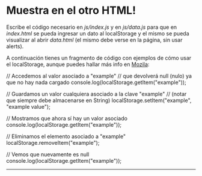 # Muestra en el otro HTML!

Escribe el código necesario en _js/index.js_ y en _js/data.js_ para que en _index.html_ se pueda ingresar un dato al localStorage y el mismo se pueda visualizar al abrir _data.html_ (el mismo debe verse en la página, sin usar alerts).

A continuación tienes un fragmento de código con ejemplos de cómo usar el localStorage, aunque puedes hallar más info en [Mozila](https://developer.mozilla.org/es/docs/Web/API/Window/localStorage):

// Accedemos al valor asociado a "example"
// que devolverá null (nulo) ya que no hay nada cargado
console.log(localStorage.getItem("example"));

// Guardamos un valor cualquiera asociado a la clave "example"
// (notar que siempre debe almacenarse en String)
localStorage.setItem("example", "example value");

// Mostramos que ahora sí hay un valor asociado
console.log(localStorage.getItem("example"));

// Eliminamos el elemento asociado a "example"
localStorage.removeItem("example");

// Vemos que nuevamente es null
console.log(localStorage.getItem("example"));

---------------------------------------------------------